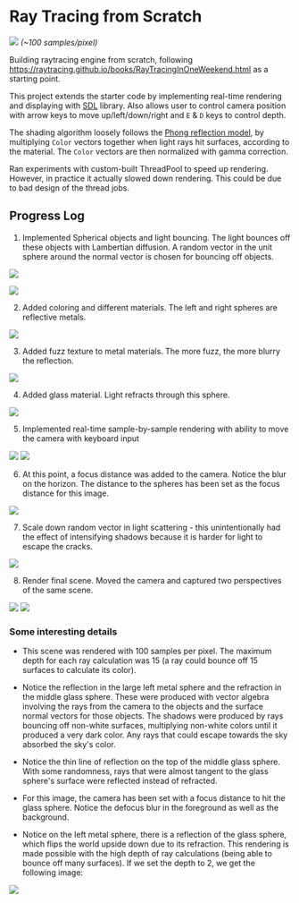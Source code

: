 # Ray Tracing from Scratch

![](./png/img11.png)
*(~100 samples/pixel)*

Building raytracing engine from scratch, following https://raytracing.github.io/books/RayTracingInOneWeekend.html as a starting point.

This project extends the starter code by implementing real-time rendering and displaying with [SDL](https://www.libsdl.org/) library. Also allows user to control camera position with arrow keys to move up/left/down/right and `E` & `D` keys to control depth.

The shading algorithm loosely follows the [Phong reflection model](https://en.wikipedia.org/wiki/Phong_reflection_model), by multiplying `Color` vectors together when light rays hit surfaces, according to the material. The `Color` vectors are then normalized with gamma correction.


Ran experiments with custom-built ThreadPool to speed up rendering. However, in practice it actually slowed down rendering. This could be due to bad design of the thread jobs.


## Progress Log

1. Implemented Spherical objects and light bouncing. The light bounces off these objects with Lambertian diffusion. A random vector in the unit sphere around the normal vector is chosen for bouncing off objects.

![](./png/img.png)

![](./png/img2.png)

2. Added coloring and different materials. The left and right spheres are reflective metals.

![](./png/img3.png)

3. Added fuzz texture to metal materials. The more fuzz, the more blurry the reflection.

![](./png/img4.png)

4. Added glass material. Light refracts through this sphere.

![](./png/img5.png)

5. Implemented real-time sample-by-sample rendering with ability to move the camera with keyboard input

![](./png/img6.png)
![](./png/img7.png)

6. At this point, a focus distance was added to the camera. Notice the blur on the horizon. The distance to the spheres has been set as the focus distance for this image.

![](./png/img8.png)

7. Scale down random vector in light scattering - this unintentionally had the effect of intensifying shadows because it is harder for light to escape the cracks.

![](./png/img9.png)

8. Render final scene. Moved the camera and captured two perspectives of the same scene. 

![](./png/img10.png)
![](./png/img11.png)

### Some interesting details

* This scene was rendered with 100 samples per pixel. The maximum depth for each ray calculation was 15 (a ray could bounce off 15 surfaces to calculate its color). 

* Notice the reflection in the large left metal sphere and the refraction in the middle glass sphere. These were produced with vector algebra involving the rays from the camera to the objects and the surface normal vectors for those objects. The shadows were produced by rays bouncing off non-white surfaces, multiplying non-white colors until it produced a very dark color. Any rays that could escape towards the sky absorbed the sky's color.

* Notice the thin line of reflection on the top of the middle glass sphere. With some randomness, rays that were almost tangent to the glass sphere's surface were reflected instead of refracted.

* For this image, the camera has been set with a focus distance to hit the glass sphere. Notice the defocus blur in the foreground as well as the background.

* Notice on the left metal sphere, there is a reflection of the glass sphere, which flips the world upside down due to its refraction. This rendering is made possible with the high depth of ray calculations (being able to bounce off many surfaces). If we set the depth to 2, we get the following image:

![](./png/img12.png)


